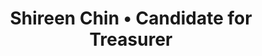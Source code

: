 ---
title: 'Shireen Chin • Candidate for Treasurer'
id: shireen
name: 'Shireen Chin'
position: Treasurer
video_length: '1:30'
youtube: scDbA5OYz_8
biography: >
    My name is Shireen Chin Mei Yee, from Team Ouroboros. I am currently studying Psychology in Sunway University. I am running for the position of Treasurer in the Sunway University Student Council. To many people, I may seem a little different compared to others, because I often do the things that most people would not do. 
    
    
    Other than focusing on academic, I also have a passion in music. I always choose the path that will teach me valuable lessons, that is the reason I chose to learn the guzheng. Performing in the crowd and seeing how people react to the beauty of music is what I love most. Today, I want to use the knowledge that I have acquired in the process of learning music and apply that knowledge to being the leader of a strong student board. I want to change the way people think about a university. I want to show them that university is not just a place to study and get a job, but a place for us to interact with people, a place where diversity exists.


experiences:
    - title: Treasurer
      subtitle: AUSMAT I-Care Day
      year: 2015
    - title: Guzheng Player
      subtitle: KLPAC Child Aid Asia
      year: 2015
    - title: 3rd Place Guzheng Player
      subtitle: AUSMAT Talent Time
      year: 2015
    - title: Treasurer
      subtitle: Creative Cooking Club
      year: 2013 – 2014
    - title: Guzeng Player
      subtitle: Yi Xiang Ler Chinese Orchestra
      year: 2013 – Now
      
manifestos:
    - title: Create a place where everyone has equal opportunities to organise and plan events to gain additional knowledge.
    - title: Fraud and unethical behaviour in any financial transactions is strictly prohibited.
    - title: To be involved in a coalition where the benefits of the Sunway community outweigh any self-interest.
    - title: Create a platform where every faculty, clubs and societies are strongly connected to help each other manage problems and hardships.
    - title: Understand what the students really want, create an environment where the students are open to speak their thoughts so that a real change can be formulated and planned.

others:
    - 5
    - 8
    - 18
    - 20

---